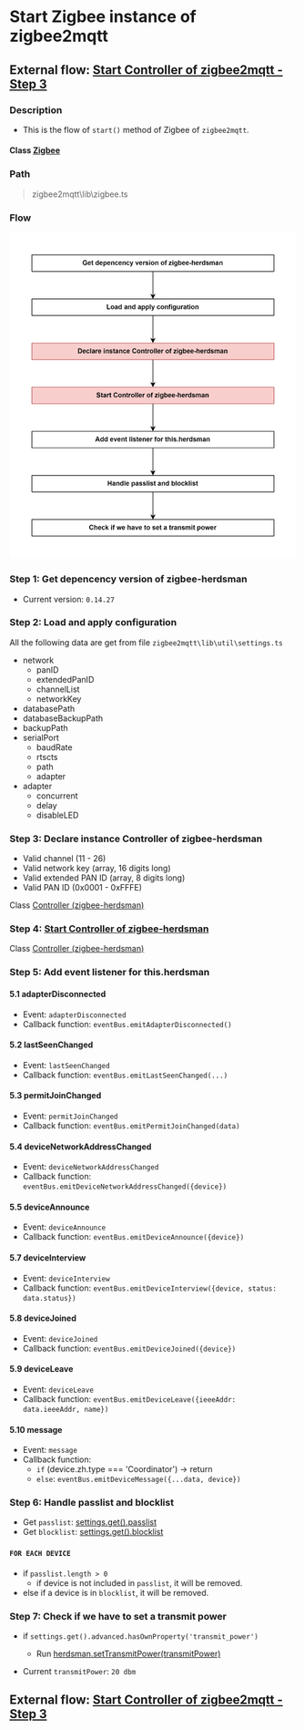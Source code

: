 # Start Zigbee instance of zigbee2mqtt 

## External flow: [Start Controller of zigbee2mqtt - Step 3](5_start_controller_of_zigbee2mqtt.md#step-3-start-zigbee-instance-of-zigbee2mqtt)

### Description
- This is the flow of `start()` method of Zigbee of `zigbee2mqtt`.
  
#### Class [Zigbee](...)

### Path
> zigbee2mqtt\lib\zigbee.ts

### Flow

<img src="../images/5_3_start_zigbee_instance_of_zigbee2mqtt.png" width="550"/>

### Step 1: Get depencency version of zigbee-herdsman
- Current version: `0.14.27`

### Step 2: Load and apply configuration
All the following data are get from file `zigbee2mqtt\lib\util\settings.ts`
- network
  - panID
  - extendedPanID
  - channelList
  - networkKey
- databasePath
- databaseBackupPath
- backupPath
- serialPort
  - baudRate
  - rtscts
  - path
  - adapter
- adapter
  - concurrent
  - delay
  - disableLED

### Step 3: Declare instance Controller of zigbee-herdsman
- Valid channel (11 - 26)
- Valid network key (array, 16 digits long)
- Valid extended PAN ID (array, 8 digits long)
- Valid PAN ID (0x0001 - 0xFFFE)

Class [Controller (zigbee-herdsman)]()

### Step 4: [Start Controller of zigbee-herdsman](5_3_4_start_controller_of_zigbee-herdsman.md)

Class [Controller (zigbee-herdsman)]()

### Step 5: Add event listener for this.herdsman
#### 5.1 adapterDisconnected
- Event: `adapterDisconnected`
- Callback function: `eventBus.emitAdapterDisconnected()`

#### 5.2 lastSeenChanged
- Event: `lastSeenChanged`
- Callback function: `eventBus.emitLastSeenChanged(...)`

#### 5.3 permitJoinChanged
- Event: `permitJoinChanged`
- Callback function: `eventBus.emitPermitJoinChanged(data)`

#### 5.4 deviceNetworkAddressChanged
- Event: `deviceNetworkAddressChanged`
- Callback function: `eventBus.emitDeviceNetworkAddressChanged({device})`

#### 5.5 deviceAnnounce
- Event: `deviceAnnounce`
- Callback function: `eventBus.emitDeviceAnnounce({device})`

#### 5.7 deviceInterview
- Event: `deviceInterview`
- Callback function: `eventBus.emitDeviceInterview({device, status: data.status})`

#### 5.8 deviceJoined
- Event: `deviceJoined`
- Callback function: `eventBus.emitDeviceJoined({device})`

#### 5.9 deviceLeave
- Event: `deviceLeave`
- Callback function: `eventBus.emitDeviceLeave({ieeeAddr: data.ieeeAddr, name})`

#### 5.10 message
- Event: `message`
- Callback function:
  - `if` (device.zh.type === 'Coordinator') &rarr; return
  - `else`: `eventBus.emitDeviceMessage({...data, device})`

### Step 6: Handle passlist and blocklist
- Get `passlist`: [settings.get().passlist]()
- Get `blocklist`: [settings.get().blocklist]()

#### `FOR EACH DEVICE`
- if `passlist.length > 0`
  - if device is not included in `passlist`, it will be removed.
- else if a device is in `blocklist`, it will be removed.

### Step 7: Check if we have to set a transmit power
- if `settings.get().advanced.hasOwnProperty('transmit_power')`
  - Run [herdsman.setTransmitPower(transmitPower)]()

- Current `transmitPower`: `20 dbm`

## External flow: [Start Controller of zigbee2mqtt - Step 3](5_start_controller_of_zigbee2mqtt.md#step-3-start-zigbee-instance-of-zigbee2mqtt)
